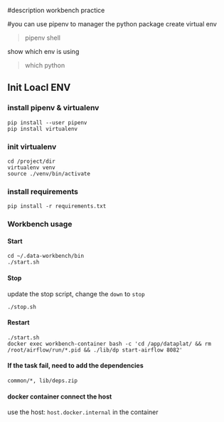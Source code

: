 #description
workbench practice

#you can use pipenv to manager the python package
create virtual env
>pipenv shell

show which env is using
>which python 


## Init Loacl ENV

### install pipenv & virtualenv
```
pip install --user pipenv
pip install virtualenv
```

### init virtualenv 
```shell script
cd /project/dir
virtualenv venv
source ./venv/bin/activate
```

### install requirements
```shell script
pip install -r requirements.txt
```


### Workbench usage

#### Start

```
cd ~/.data-workbench/bin
./start.sh
```

#### Stop

update the stop script, change the `down` to `stop`

```
./stop.sh
```

#### Restart

```
./start.sh
docker exec workbench-container bash -c 'cd /app/dataplat/ && rm /root/airflow/run/*.pid && ./lib/dp start-airflow 8082'
```

#### If the task fail, need to add the dependencies

```
common/*, lib/deps.zip
```

#### docker container connect the host
use the host: `host.docker.internal` in the container